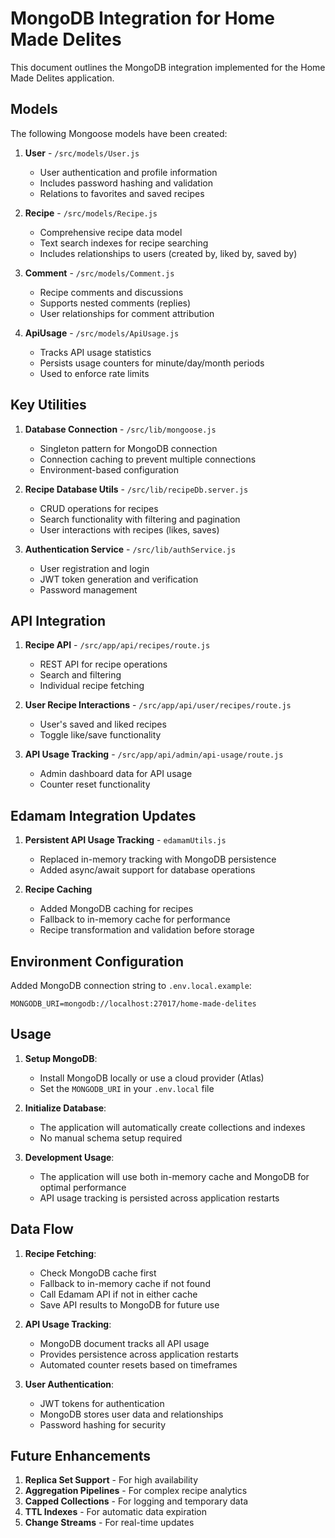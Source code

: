 # MongoDB Integration for Home Made Delites

This document outlines the MongoDB integration implemented for the Home Made Delites application.

## Models

The following Mongoose models have been created:

1. **User** - `/src/models/User.js`

    - User authentication and profile information
    - Includes password hashing and validation
    - Relations to favorites and saved recipes

2. **Recipe** - `/src/models/Recipe.js`

    - Comprehensive recipe data model
    - Text search indexes for recipe searching
    - Includes relationships to users (created by, liked by, saved by)

3. **Comment** - `/src/models/Comment.js`

    - Recipe comments and discussions
    - Supports nested comments (replies)
    - User relationships for comment attribution

4. **ApiUsage** - `/src/models/ApiUsage.js`
    - Tracks API usage statistics
    - Persists usage counters for minute/day/month periods
    - Used to enforce rate limits

## Key Utilities

1. **Database Connection** - `/src/lib/mongoose.js`

    - Singleton pattern for MongoDB connection
    - Connection caching to prevent multiple connections
    - Environment-based configuration

2. **Recipe Database Utils** - `/src/lib/recipeDb.server.js`

    - CRUD operations for recipes
    - Search functionality with filtering and pagination
    - User interactions with recipes (likes, saves)

3. **Authentication Service** - `/src/lib/authService.js`
    - User registration and login
    - JWT token generation and verification
    - Password management

## API Integration

1. **Recipe API** - `/src/app/api/recipes/route.js`

    - REST API for recipe operations
    - Search and filtering
    - Individual recipe fetching

2. **User Recipe Interactions** - `/src/app/api/user/recipes/route.js`

    - User's saved and liked recipes
    - Toggle like/save functionality

3. **API Usage Tracking** - `/src/app/api/admin/api-usage/route.js`
    - Admin dashboard data for API usage
    - Counter reset functionality

## Edamam Integration Updates

1. **Persistent API Usage Tracking** - `edamamUtils.js`

    - Replaced in-memory tracking with MongoDB persistence
    - Added async/await support for database operations

2. **Recipe Caching**
    - Added MongoDB caching for recipes
    - Fallback to in-memory cache for performance
    - Recipe transformation and validation before storage

## Environment Configuration

Added MongoDB connection string to `.env.local.example`:

```properties
MONGODB_URI=mongodb://localhost:27017/home-made-delites
```

## Usage

1. **Setup MongoDB**:

    - Install MongoDB locally or use a cloud provider (Atlas)
    - Set the `MONGODB_URI` in your `.env.local` file

2. **Initialize Database**:

    - The application will automatically create collections and indexes
    - No manual schema setup required

3. **Development Usage**:
    - The application will use both in-memory cache and MongoDB for optimal performance
    - API usage tracking is persisted across application restarts

## Data Flow

1. **Recipe Fetching**:

    - Check MongoDB cache first
    - Fallback to in-memory cache if not found
    - Call Edamam API if not in either cache
    - Save API results to MongoDB for future use

2. **API Usage Tracking**:

    - MongoDB document tracks all API usage
    - Provides persistence across application restarts
    - Automated counter resets based on timeframes

3. **User Authentication**:
    - JWT tokens for authentication
    - MongoDB stores user data and relationships
    - Password hashing for security

## Future Enhancements

1. **Replica Set Support** - For high availability
2. **Aggregation Pipelines** - For complex recipe analytics
3. **Capped Collections** - For logging and temporary data
4. **TTL Indexes** - For automatic data expiration
5. **Change Streams** - For real-time updates
